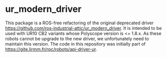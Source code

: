 # ur_modern_driver

This package is a ROS-free refactoring of the original deprecated driver https://github.com/ros-industrial-attic/ur_modern_driver.
It is intended to be used with UR10 CB2 variants whose Polyscope version is <= 1.8.x. As these robots cannot be upgrade to the new driver, we unfortunately need to maintain this version. The code in this repository was initially part of https://gite.lirmm.fr/rpc/robots/api-driver-ur.
